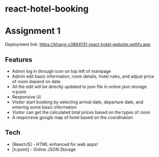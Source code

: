 # react-hotel-booking
# Assignment 1



Deployment link: https://khang-s3864131-react-hotel-website.netlify.app

## Features

- Admin log in through icon on top left of mainpage
- Admin edit basic information, room details, hotel rules, and adjust price of room depend on date
- All the edit will be directly updated to json file in online json storage n:point
- Responsive UI
- Visitor start booking by selecting arrival date, departure date, and entering some basic information
- Visitor can get the calculated total prices based on the types of room
- A responsive google map of hotel based on the coordination


## Tech


- [ReactJS] - HTML enhanced for web apps!
- [n:point] - Online JSON Storage



